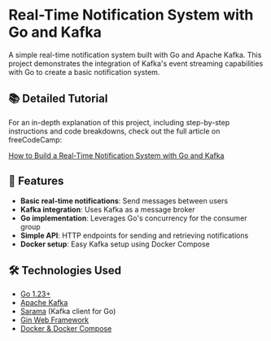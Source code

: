 # Real-Time Notification System with Go and Kafka

A simple real-time notification system built with Go and Apache Kafka. This project demonstrates the integration of
Kafka's event streaming capabilities with Go to create a basic notification system.

## 📚 Detailed Tutorial

For an in-depth explanation of this project, including step-by-step instructions and code breakdowns, check out the full
article on freeCodeCamp:

[How to Build a Real-Time Notification System with Go and Kafka](https://www.freecodecamp.org/news/build-a-real-time-notification-system-with-go-and-kafka/)

## 🚀 Features

- **Basic real-time notifications**: Send messages between users
- **Kafka integration**: Uses Kafka as a message broker
- **Go implementation**: Leverages Go's concurrency for the consumer group
- **Simple API**: HTTP endpoints for sending and retrieving notifications
- **Docker setup**: Easy Kafka setup using Docker Compose

## 🛠️ Technologies Used

- [Go 1.23+](https://go.dev/learn/)
- [Apache Kafka](https://kafka.apache.org/)
- [Sarama](https://github.com/IBM/sarama) (Kafka client for Go)
- [Gin Web Framework](https://github.com/gin-gonic/gin)
- [Docker & Docker Compose](https://docs.docker.com/compose/)
